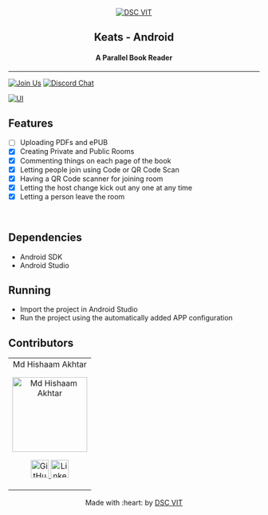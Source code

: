 <p align="center">
<a href="https://dscvit.com">
	<img src="https://user-images.githubusercontent.com/30529572/92081025-fabe6f00-edb1-11ea-9169-4a8a61a5dd45.png" alt="DSC VIT"/>
</a>
	<h2 align="center"> Keats - Android </h2>
	<h4 align="center"> A Parallel Book Reader </h4>


---
[![Join Us](https://img.shields.io/badge/Join%20Us-Developer%20Student%20Clubs-red)](https://dsc.community.dev/vellore-institute-of-technology/)
[![Discord Chat](https://img.shields.io/discord/760928671698649098.svg)](https://discord.gg/498KVdSKWR)

[![UI ](https://img.shields.io/badge/User%20Interface-Link%20to%20UI-orange?style=flat-square&logo=appveyor)](INSERT_UI_LINK_HERE)


## Features
- [ ] Uploading PDFs and ePUB
- [X] Creating Private and Public Rooms
- [X] Commenting things on each page of the book
- [X] Letting people join using Code or QR Code Scan
- [X] Having a QR Code scanner for joining room
- [X] Letting the host change kick out any one at any time
- [X] Letting a person leave the room

<br>

## Dependencies
 - Android SDK
 - Android Studio


## Running


- Import the project in Android Studio
- Run the project using the automatically added APP configuration

## Contributors

<table>
	<tr align="center">
		<td>
		Md Hishaam Akhtar
		<p align="center">
			<img src = "https://user-images.githubusercontent.com/58990970/103586688-9cde9700-4f0b-11eb-915c-0d8b9a555159.JPG" width="150" height="150" alt="Md Hishaam Akhtar">
		</p>
			<p align="center">
				<a href = "https://github.com/mdhishaamakhtar">
					<img src = "http://www.iconninja.com/files/241/825/211/round-collaboration-social-github-code-circle-network-icon.svg" width="36" height = "36" alt="GitHub"/>
				</a>
				<a href = "https://www.linkedin.com/in/mdhishaamakhtar">
					<img src = "http://www.iconninja.com/files/863/607/751/network-linkedin-social-connection-circular-circle-media-icon.svg" width="36" height="36" alt="LinkedIn"/>
				</a>
			</p>
		</td>
	</tr>
</table>

<p align="center">
	Made with :heart: by <a href="https://dscvit.com">DSC VIT</a>
</p>